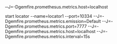 ‑‑J=-Dgemfire.promethesus.metrics.host=localhost

start locator --name=locator1 --port=10334 --J=-Dgemfire.prometheus.metrics.emission=Default --J=-Dgemfire.prometheus.metrics.port=7777 --J=-Dgemfire.prometheus.metrics.host=localhost --J=-Dgemfire.prometheus.metrics.interval=15s